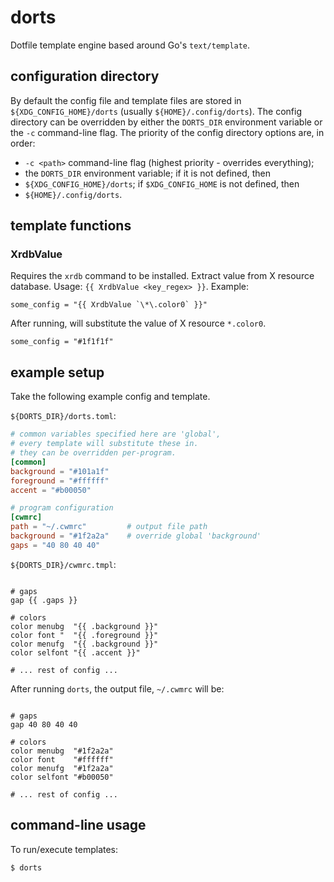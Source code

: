 # dorts

Dotfile template engine based around Go's `text/template`.

## configuration directory
By default the config file and template files are stored in `${XDG_CONFIG_HOME}/dorts` (usually `${HOME}/.config/dorts`). The config directory can be overridden by either the `DORTS_DIR` environment variable or the `-c` command-line flag. The priority of the config directory options are, in order:

* `-c <path>` command-line flag (highest priority - overrides everything);
* the `DORTS_DIR` environment variable; if it is not defined, then
* `${XDG_CONFIG_HOME}/dorts`; if `$XDG_CONFIG_HOME` is not defined, then
* `${HOME}/.config/dorts`.

## template functions

### XrdbValue
Requires the `xrdb` command to be installed. Extract value from X resource database.
Usage: `{{ XrdbValue <key_regex> }}`.
Example: 
```console
some_config = "{{ XrdbValue `\*\.color0` }}"
```
After running, will substitute the value of X resource `*.color0`.
```console
some_config = "#1f1f1f"
```

## example setup

Take the following example config and template.

`${DORTS_DIR}/dorts.toml`:
```toml
# common variables specified here are 'global',
# every template will substitute these in.
# they can be overridden per-program.
[common]
background = "#101a1f"
foreground = "#ffffff"
accent = "#b00050"

# program configuration
[cwmrc]
path = "~/.cwmrc"         # output file path
background = "#1f2a2a"    # override global 'background'
gaps = "40 80 40 40"
```

`${DORTS_DIR}/cwmrc.tmpl`:
```console

# gaps
gap {{ .gaps }}

# colors
color menubg  "{{ .background }}"
color font "  "{{ .foreground }}"
color menufg  "{{ .background }}"
color selfont "{{ .accent }}"

# ... rest of config ...
```

After running `dorts`, the output file, `~/.cwmrc` will be:
```console

# gaps
gap 40 80 40 40

# colors
color menubg  "#1f2a2a"
color font    "#ffffff"
color menufg  "#1f2a2a"
color selfont "#b00050"

# ... rest of config ...
```

## command-line usage

To run/execute templates:
```console
$ dorts
```


